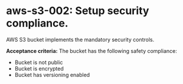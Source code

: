 # aws-s3-002: Setup security compliance.

AWS S3 bucket implements the mandatory security controls.

**Acceptance criteria:** The bucket has the following safety compliance:
- Bucket is not public
- Bucket is encrypted
- Bucket has versioning enabled